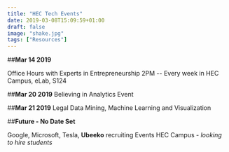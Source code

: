 ```yaml
---
title: "HEC Tech Events"
date: 2019-03-08T15:09:59+01:00
draft: false
image: "shake.jpg"
tags: ["Resources"]
---
```

##**Mar 14 2019**

Office Hours with Experts in Entrepreneurship
2PM -- Every week in HEC Campus, eLab, S124

##**Mar 20 2019**
Believing in Analytics Event

##**Mar 21 2019**
Legal Data Mining, Machine Learning and Visualization

##**Future - No Date Set**

Google, Microsoft, Tesla, **Ubeeko** recruiting Events
HEC Campus - *looking to hire students*
